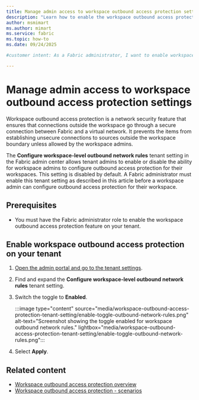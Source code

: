 ```yaml
---
title: Manage admin access to workspace outbound access protection settings
description: "Learn how to enable the workspace outbound access protection feature on your tenant."
author: msmimart
ms.author: mimart
ms.service: fabric
ms.topic: how-to
ms.date: 09/24/2025

#customer intent: As a Fabric administrator, I want to enable workspace outbound access protection on my tenant so that workspace admins can securely manage outbound network connections from their workspaces.

---
```


# Manage admin access to workspace outbound access protection settings

Workspace outbound access protection is a network security feature that ensures that connections outside the workspace go through a secure connection between Fabric and a virtual network. It prevents the items from establishing unsecure connections to sources outside the workspace boundary unless allowed by the workspace admins.

The **Configure workspace-level outbound network rules** tenant setting in the Fabric admin center allows tenant admins to enable or disable the ability for workspace admins to configure outbound access protection for their workspaces. This setting is disabled by default. A Fabric administrator must enable this tenant setting as described in this article before a workspace admin can configure outbound access protection for their workspace.

## Prerequisites

* You must have the Fabric administrator role to enable the workspace outbound access protection feature on your tenant.

## Enable workspace outbound access protection on your tenant

1. [Open the admin portal and go to the tenant settings](/fabric/admin/about-tenant-settings#how-to-get-to-the-tenant-settings).

1. Find and expand the **Configure workspace-level outbound network rules** tenant setting.

1. Switch the toggle to **Enabled**.

   :::image type="content" source="media/workspace-outbound-access-protection-tenant-setting/enable-toggle-outbound-network-rules.png" alt-text="Screenshot showing the toggle enabled for workspace outbound network rules." lightbox="media/workspace-outbound-access-protection-tenant-setting/enable-toggle-outbound-network-rules.png":::

1. Select **Apply**.

## Related content

- [Workspace outbound access protection overview](./workspace-outbound-access-protection-overview.md)
- [Workspace outbound access protection - scenarios](./workspace-outbound-access-protection-scenarios.md)